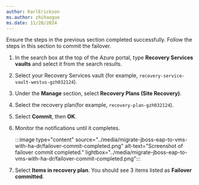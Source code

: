 ```yaml
---
author: KarlErickson
ms.author: zhihaoguo
ms.date: 11/28/2024
---
```


Ensure the steps in the previous section completed successfully. Follow the steps in this section to commit the failover.

1. In the search box at the top of the Azure portal, type **Recovery Services vaults** and select it from the search results.
1. Select your Recovery Services vault (for example, `recovery-service-vault-westus-gzh032124`).
1. Under the **Manage** section, select **Recovery Plans (Site Recovery)**.
2. Select the recovery plan(for example, `recovery-plan-gzh032124`).
1. Select **Commit**, then **OK**.
1. Monitor the notifications until it completes.

   :::image type="content" source="../media/migrate-jboss-eap-to-vms-with-ha-dr/failover-commit-completed.png" alt-text="Screenshot of failover commit completed." lightbox="../media/migrate-jboss-eap-to-vms-with-ha-dr/failover-commit-completed.png":::

1. Select **Items in recovery plan**. You should see 3 items listed as **Failover committed**.

